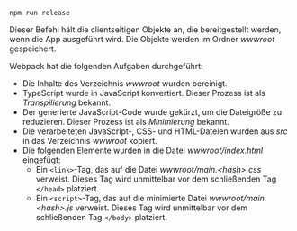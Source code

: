 ```console
npm run release
```

Dieser Befehl hält die clientseitigen Objekte an, die bereitgestellt werden, wenn die App ausgeführt wird. Die Objekte werden im Ordner *wwwroot* gespeichert.

Webpack hat die folgenden Aufgaben durchgeführt:

* Die Inhalte des Verzeichnis *wwwroot* wurden bereinigt.
* TypeScript wurde in JavaScript konvertiert. Dieser Prozess ist als *Transpilierung* bekannt.
* Der generierte JavaScript-Code wurde gekürzt, um die Dateigröße zu reduzieren. Dieser Prozess ist als *Minimierung* bekannt.
* Die verarbeiteten JavaScript-, CSS- und HTML-Dateien wurden aus *src* in das Verzeichnis *wwwroot* kopiert.
* Die folgenden Elemente wurden in die Datei *wwwroot/index.html* eingefügt:
  * Ein `<link>`-Tag, das auf die Datei *wwwroot/main.\<hash\>.css* verweist. Dieses Tag wird unmittelbar vor dem schließenden Tag `</head>` platziert.
  * Ein `<script>`-Tag, das auf die minimierte Datei *wwwroot/main.\<hash\>.js* verweist. Dieses Tag wird unmittelbar vor dem schließenden Tag `</body>` platziert.
